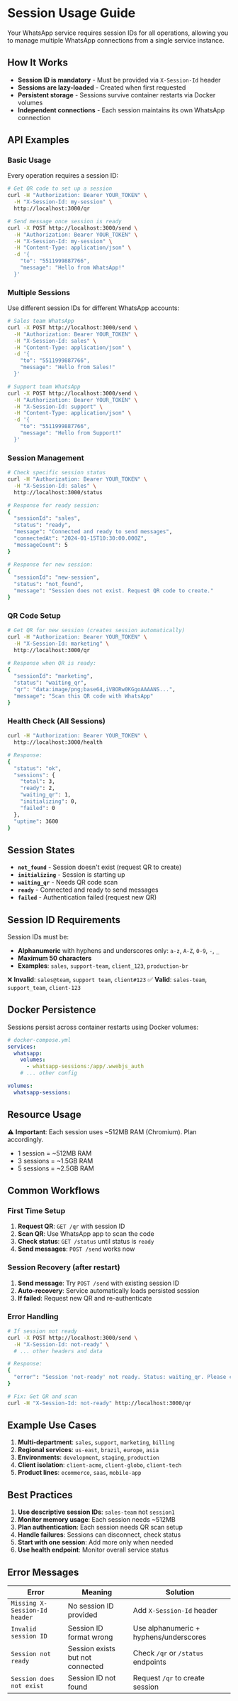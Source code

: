 # Session Usage Guide

Your WhatsApp service requires session IDs for all operations, allowing you to manage multiple WhatsApp connections from a single service instance.

## How It Works

- **Session ID is mandatory** - Must be provided via `X-Session-Id` header
- **Sessions are lazy-loaded** - Created when first requested
- **Persistent storage** - Sessions survive container restarts via Docker volumes
- **Independent connections** - Each session maintains its own WhatsApp connection

## API Examples

### Basic Usage

Every operation requires a session ID:

```bash
# Get QR code to set up a session
curl -H "Authorization: Bearer YOUR_TOKEN" \
  -H "X-Session-Id: my-session" \
  http://localhost:3000/qr

# Send message once session is ready
curl -X POST http://localhost:3000/send \
  -H "Authorization: Bearer YOUR_TOKEN" \
  -H "X-Session-Id: my-session" \
  -H "Content-Type: application/json" \
  -d '{
    "to": "5511999887766",
    "message": "Hello from WhatsApp!"
  }'
```

### Multiple Sessions

Use different session IDs for different WhatsApp accounts:

```bash
# Sales team WhatsApp
curl -X POST http://localhost:3000/send \
  -H "Authorization: Bearer YOUR_TOKEN" \
  -H "X-Session-Id: sales" \
  -H "Content-Type: application/json" \
  -d '{
    "to": "5511999887766",
    "message": "Hello from Sales!"
  }'

# Support team WhatsApp
curl -X POST http://localhost:3000/send \
  -H "Authorization: Bearer YOUR_TOKEN" \
  -H "X-Session-Id: support" \
  -H "Content-Type: application/json" \
  -d '{
    "to": "5511999887766",
    "message": "Hello from Support!"
  }'
```

### Session Management

```bash
# Check specific session status
curl -H "Authorization: Bearer YOUR_TOKEN" \
  -H "X-Session-Id: sales" \
  http://localhost:3000/status

# Response for ready session:
{
  "sessionId": "sales",
  "status": "ready",
  "message": "Connected and ready to send messages",
  "connectedAt": "2024-01-15T10:30:00.000Z",
  "messageCount": 5
}

# Response for new session:
{
  "sessionId": "new-session",
  "status": "not_found",
  "message": "Session does not exist. Request QR code to create."
}
```

### QR Code Setup

```bash
# Get QR for new session (creates session automatically)
curl -H "Authorization: Bearer YOUR_TOKEN" \
  -H "X-Session-Id: marketing" \
  http://localhost:3000/qr

# Response when QR is ready:
{
  "sessionId": "marketing",
  "status": "waiting_qr",
  "qr": "data:image/png;base64,iVBORw0KGgoAAAANS...",
  "message": "Scan this QR code with WhatsApp"
}
```

### Health Check (All Sessions)

```bash
curl -H "Authorization: Bearer YOUR_TOKEN" \
  http://localhost:3000/health

# Response:
{
  "status": "ok",
  "sessions": {
    "total": 3,
    "ready": 2,
    "waiting_qr": 1,
    "initializing": 0,
    "failed": 0
  },
  "uptime": 3600
}
```

## Session States

- **`not_found`** - Session doesn't exist (request QR to create)
- **`initializing`** - Session is starting up
- **`waiting_qr`** - Needs QR code scan
- **`ready`** - Connected and ready to send messages
- **`failed`** - Authentication failed (request new QR)

## Session ID Requirements

Session IDs must be:

- **Alphanumeric** with hyphens and underscores only: `a-z`, `A-Z`, `0-9`, `-`, `_`
- **Maximum 50 characters**
- **Examples**: `sales`, `support-team`, `client_123`, `production-br`

❌ **Invalid**: `sales@team`, `support team`, `client#123`
✅ **Valid**: `sales-team`, `support_team`, `client-123`

## Docker Persistence

Sessions persist across container restarts using Docker volumes:

```yaml
# docker-compose.yml
services:
  whatsapp:
    volumes:
      - whatsapp-sessions:/app/.wwebjs_auth
    # ... other config

volumes:
  whatsapp-sessions:
```

## Resource Usage

⚠️ **Important**: Each session uses ~512MB RAM (Chromium). Plan accordingly.

- 1 session = ~512MB RAM
- 3 sessions = ~1.5GB RAM
- 5 sessions = ~2.5GB RAM

## Common Workflows

### First Time Setup

1. **Request QR**: `GET /qr` with session ID
2. **Scan QR**: Use WhatsApp app to scan the code
3. **Check status**: `GET /status` until status is `ready`
4. **Send messages**: `POST /send` works now

### Session Recovery (after restart)

1. **Send message**: Try `POST /send` with existing session ID
2. **Auto-recovery**: Service automatically loads persisted session
3. **If failed**: Request new QR and re-authenticate

### Error Handling

```bash
# If session not ready
curl -X POST http://localhost:3000/send \
  -H "X-Session-Id: not-ready" \
  # ... other headers and data

# Response:
{
  "error": "Session 'not-ready' not ready. Status: waiting_qr. Please check QR code endpoint."
}

# Fix: Get QR and scan
curl -H "X-Session-Id: not-ready" http://localhost:3000/qr
```

## Example Use Cases

1. **Multi-department**: `sales`, `support`, `marketing`, `billing`
2. **Regional services**: `us-east`, `brazil`, `europe`, `asia`
3. **Environments**: `development`, `staging`, `production`
4. **Client isolation**: `client-acme`, `client-globo`, `client-tech`
5. **Product lines**: `ecommerce`, `saas`, `mobile-app`

## Best Practices

1. **Use descriptive session IDs**: `sales-team` not `session1`
2. **Monitor memory usage**: Each session needs ~512MB
3. **Plan authentication**: Each session needs QR scan setup
4. **Handle failures**: Sessions can disconnect, check status
5. **Start with one session**: Add more only when needed
6. **Use health endpoint**: Monitor overall service status

## Error Messages

| Error                         | Meaning                          | Solution                               |
| ----------------------------- | -------------------------------- | -------------------------------------- |
| `Missing X-Session-Id header` | No session ID provided           | Add `X-Session-Id` header              |
| `Invalid session ID`          | Session ID format wrong          | Use alphanumeric + hyphens/underscores |
| `Session not ready`           | Session exists but not connected | Check `/qr` or `/status` endpoints     |
| `Session does not exist`      | Session ID not found             | Request `/qr` to create session        |
